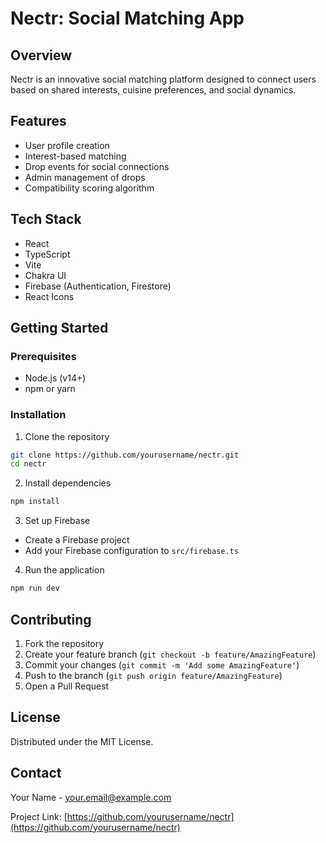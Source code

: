 # Nectr: Social Matching App

## Overview
Nectr is an innovative social matching platform designed to connect users based on shared interests, cuisine preferences, and social dynamics.

## Features
- User profile creation
- Interest-based matching
- Drop events for social connections
- Admin management of drops
- Compatibility scoring algorithm

## Tech Stack
- React
- TypeScript
- Vite
- Chakra UI
- Firebase (Authentication, Firestore)
- React Icons

## Getting Started

### Prerequisites
- Node.js (v14+)
- npm or yarn

### Installation
1. Clone the repository
```bash
git clone https://github.com/yourusername/nectr.git
cd nectr
```

2. Install dependencies
```bash
npm install
```

3. Set up Firebase
- Create a Firebase project
- Add your Firebase configuration to `src/firebase.ts`

4. Run the application
```bash
npm run dev
```

## Contributing
1. Fork the repository
2. Create your feature branch (`git checkout -b feature/AmazingFeature`)
3. Commit your changes (`git commit -m 'Add some AmazingFeature'`)
4. Push to the branch (`git push origin feature/AmazingFeature`)
5. Open a Pull Request

## License
Distributed under the MIT License.

## Contact
Your Name - your.email@example.com

Project Link: [https://github.com/yourusername/nectr](https://github.com/yourusername/nectr)
